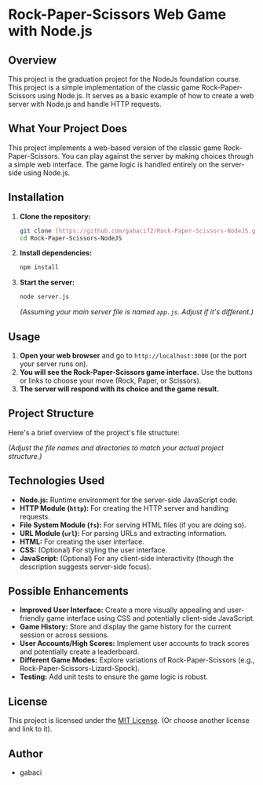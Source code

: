 # Rock-Paper-Scissors Web Game with Node.js
## Overview
This project is the graduation project for the NodeJs foundation course.
This project is a simple implementation of the classic game Rock-Paper-Scissors using Node.js. It serves as a basic example of how to create a web server with Node.js and handle HTTP requests.


## What Your Project Does

This project implements a web-based version of the classic game Rock-Paper-Scissors. You can play against the server by making choices through a simple web interface. The game logic is handled entirely on the server-side using Node.js.

## Installation

1. **Clone the repository:**
    ```bash
    git clone [https://github.com/gabaci72/Rock-Paper-Scissors-NodeJS.git](https://github.com/gabaci72/Rock-Paper-Scissors-NodeJS.git)
    cd Rock-Paper-Scissors-NodeJS
    ```

2. **Install dependencies:**
    ```bash
    npm install
    ```

3. **Start the server:**
    ```bash
    node server.js
    ```
    *(Assuming your main server file is named `app.js`. Adjust if it's different.)*

## Usage

1. **Open your web browser** and go to `http://localhost:3000` (or the port your server runs on).
2. **You will see the Rock-Paper-Scissors game interface.** Use the buttons or links to choose your move (Rock, Paper, or Scissors).
3. **The server will respond with its choice and the game result.**

## Project Structure

Here's a brief overview of the project's file structure:

*(Adjust the file names and directories to match your actual project structure.)*

## Technologies Used

* **Node.js:** Runtime environment for the server-side JavaScript code.
* **HTTP Module (`http`):** For creating the HTTP server and handling requests.
* **File System Module (`fs`):** For serving HTML files (if you are doing so).
* **URL Module (`url`):** For parsing URLs and extracting information.
* **HTML:** For creating the user interface.
* **CSS:** (Optional) For styling the user interface.
* **JavaScript:** (Optional) For any client-side interactivity (though the description suggests server-side focus).

## Possible Enhancements

* **Improved User Interface:** Create a more visually appealing and user-friendly game interface using CSS and potentially client-side JavaScript.
* **Game History:** Store and display the game history for the current session or across sessions.
* **User Accounts/High Scores:** Implement user accounts to track scores and potentially create a leaderboard.
* **Different Game Modes:** Explore variations of Rock-Paper-Scissors (e.g., Rock-Paper-Scissors-Lizard-Spock).
* **Testing:** Add unit tests to ensure the game logic is robust.

## License

This project is licensed under the [MIT License](link-to-mit-license-if-you-choose-to-use-it). (Or choose another license and link to it).

## Author

* gabaci